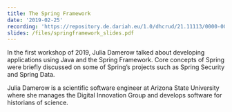 ```yaml
---
title: The Spring Framework
date: '2019-02-25'
recording: 'https://repository.de.dariah.eu/1.0/dhcrud/21.11113/0000-000B-D8CF-9/data'
slides: /files/springframework_slides.pdf
---
```


In the first workshop of 2019, Julia Damerow talked about developing applications using Java and the Spring Framework. Core concepts of Spring were briefly discussed on some of Spring’s projects such as Spring Security and Spring Data.  

Julia Damerow is a scientific software engineer at Arizona State University where she manages the Digital Innovation Group and develops software for historians of science.
